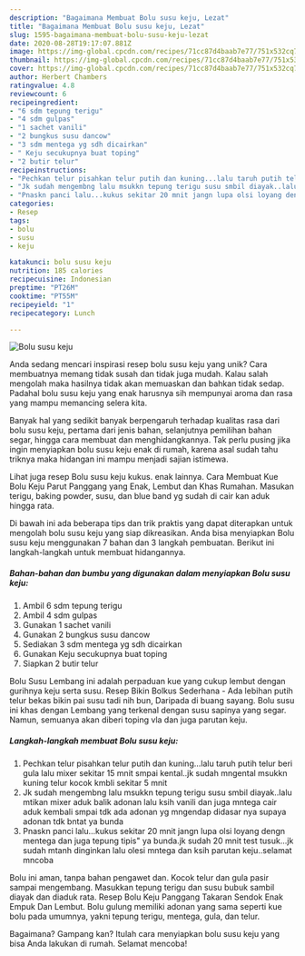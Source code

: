 ```yaml
---
description: "Bagaimana Membuat Bolu susu keju, Lezat"
title: "Bagaimana Membuat Bolu susu keju, Lezat"
slug: 1595-bagaimana-membuat-bolu-susu-keju-lezat
date: 2020-08-28T19:17:07.881Z
image: https://img-global.cpcdn.com/recipes/71cc87d4baab7e77/751x532cq70/bolu-susu-keju-foto-resep-utama.jpg
thumbnail: https://img-global.cpcdn.com/recipes/71cc87d4baab7e77/751x532cq70/bolu-susu-keju-foto-resep-utama.jpg
cover: https://img-global.cpcdn.com/recipes/71cc87d4baab7e77/751x532cq70/bolu-susu-keju-foto-resep-utama.jpg
author: Herbert Chambers
ratingvalue: 4.8
reviewcount: 6
recipeingredient:
- "6 sdm tepung terigu"
- "4 sdm gulpas"
- "1 sachet vanili"
- "2 bungkus susu dancow"
- "3 sdm mentega yg sdh dicairkan"
- " Keju secukupnya buat toping"
- "2 butir telur"
recipeinstructions:
- "Pechkan telur pisahkan telur putih dan kuning...lalu taruh putih telur beri gula lalu mixer sekitar 15 mnit smpai kental..jk sudah mngental msukkn kuning telur kocok kmbli sekitar 5 mnit"
- "Jk sudah mengembng lalu msukkn tepung terigu susu smbil diayak..lalu mtikan mixer aduk balik adonan lalu ksih vanili dan juga mntega cair aduk kembali smpai tdk ada adonan yg mngendap didasar nya supaya adonan tdk bntat ya bunda"
- "Pnaskn panci lalu...kukus sekitar 20 mnit jangn lupa olsi loyang dengn mentega dan juga tepung tipis&#34; ya bunda.jk sudah 20 mnit test tusuk...jk sudah mtanh dinginkan lalu olesi mntega dan ksih parutan keju..selamat mncoba"
categories:
- Resep
tags:
- bolu
- susu
- keju

katakunci: bolu susu keju 
nutrition: 185 calories
recipecuisine: Indonesian
preptime: "PT26M"
cooktime: "PT55M"
recipeyield: "1"
recipecategory: Lunch

---
```



![Bolu susu keju](https://img-global.cpcdn.com/recipes/71cc87d4baab7e77/751x532cq70/bolu-susu-keju-foto-resep-utama.jpg)

Anda sedang mencari inspirasi resep bolu susu keju yang unik? Cara membuatnya memang tidak susah dan tidak juga mudah. Kalau salah mengolah maka hasilnya tidak akan memuaskan dan bahkan tidak sedap. Padahal bolu susu keju yang enak harusnya sih mempunyai aroma dan rasa yang mampu memancing selera kita.

Banyak hal yang sedikit banyak berpengaruh terhadap kualitas rasa dari bolu susu keju, pertama dari jenis bahan, selanjutnya pemilihan bahan segar, hingga cara membuat dan menghidangkannya. Tak perlu pusing jika ingin menyiapkan bolu susu keju enak di rumah, karena asal sudah tahu triknya maka hidangan ini mampu menjadi sajian istimewa.

Lihat juga resep Bolu susu keju kukus. enak lainnya. Cara Membuat Kue Bolu Keju Parut Panggang yang Enak, Lembut dan Khas Rumahan. Masukan terigu, baking powder, susu, dan blue band yg sudah di cair kan aduk hingga rata.


Di bawah ini ada beberapa tips dan trik praktis yang dapat diterapkan untuk mengolah bolu susu keju yang siap dikreasikan. Anda bisa menyiapkan Bolu susu keju menggunakan 7 bahan dan 3 langkah pembuatan. Berikut ini langkah-langkah untuk membuat hidangannya.

<!--inarticleads1-->

##### Bahan-bahan dan bumbu yang digunakan dalam menyiapkan Bolu susu keju:

1. Ambil 6 sdm tepung terigu
1. Ambil 4 sdm gulpas
1. Gunakan 1 sachet vanili
1. Gunakan 2 bungkus susu dancow
1. Sediakan 3 sdm mentega yg sdh dicairkan
1. Gunakan  Keju secukupnya buat toping
1. Siapkan 2 butir telur


Bolu Susu Lembang ini adalah perpaduan kue yang cukup lembut dengan gurihnya keju serta susu. Resep Bikin Bolkus Sederhana - Ada lebihan putih telur bekas bikin pai susu tadi nih bun, Daripada di buang sayang. Bolu susu ini khas dengan Lembang yang terkenal dengan susu sapinya yang segar. Namun, semuanya akan diberi toping vla dan juga parutan keju. 

<!--inarticleads2-->

##### Langkah-langkah membuat Bolu susu keju:

1. Pechkan telur pisahkan telur putih dan kuning...lalu taruh putih telur beri gula lalu mixer sekitar 15 mnit smpai kental..jk sudah mngental msukkn kuning telur kocok kmbli sekitar 5 mnit
1. Jk sudah mengembng lalu msukkn tepung terigu susu smbil diayak..lalu mtikan mixer aduk balik adonan lalu ksih vanili dan juga mntega cair aduk kembali smpai tdk ada adonan yg mngendap didasar nya supaya adonan tdk bntat ya bunda
1. Pnaskn panci lalu...kukus sekitar 20 mnit jangn lupa olsi loyang dengn mentega dan juga tepung tipis&#34; ya bunda.jk sudah 20 mnit test tusuk...jk sudah mtanh dinginkan lalu olesi mntega dan ksih parutan keju..selamat mncoba


Bolu ini aman, tanpa bahan pengawet dan. Kocok telur dan gula pasir sampai mengembang. Masukkan tepung terigu dan susu bubuk sambil diayak dan diaduk rata. Resep Bolu Keju Panggang Takaran Sendok Enak Empuk Dan Lembut. Bolu gulung memiliki adonan yang sama seperti kue bolu pada umumnya, yakni tepung terigu, mentega, gula, dan telur. 

Bagaimana? Gampang kan? Itulah cara menyiapkan bolu susu keju yang bisa Anda lakukan di rumah. Selamat mencoba!
